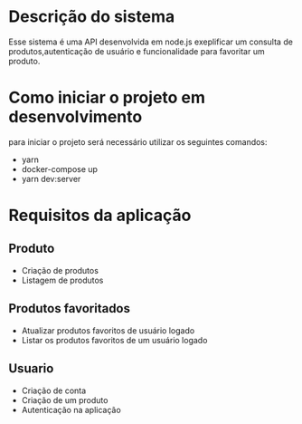 # Descrição do sistema
Esse sistema é uma API desenvolvida em node.js exeplificar um consulta de produtos,autenticação de usuário e funcionalidade para favoritar um produto.

# Como iniciar o projeto em desenvolvimento
para iniciar o projeto será necessário utilizar os seguintes comandos:
- yarn
- docker-compose up
- yarn dev:server

# Requisitos da aplicação

## Produto
- Criação de produtos
- Listagem de produtos

## Produtos favoritados
- Atualizar produtos favoritos de usuário logado
- Listar os produtos favoritos de um usuário logado

## Usuario
- Criação de conta
- Criação de um produto
- Autenticação na aplicação